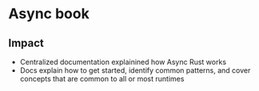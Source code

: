 # Async book

## Impact

* Centralized documentation explainined how Async Rust works
* Docs explain how to get started, identify common patterns, and cover concepts that are common to all or most runtimes
